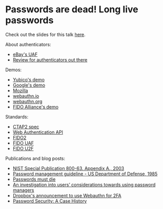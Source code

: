 # Passwords are dead! Long live passwords

Check out the slides for this talk [here](https://slides.com/a0viedo/passwords-are-dead).

About authenticators:
- [eBay's UAF]()
- [Review for authenticators out there](https://github.com/hillbrad/U2FReviews)

Demos:

- [Yubico's demo](https://demo.yubico.com/webauthn/?tab=registration)
- [Google's demo](https://webauthndemo.appspot.com)
- [Mozilla](https://webauthn.bin.coffee/)
- [webauthn.io](webauthn.io)
- [webauthn.org](webauthn.org)
- [FIDO Alliance's demo](https://github.com/fido-alliance/webauthn-demo)

Standards:
- [CTAP2 spec](https://fidoalliance.org/specs/fido-v2.0-ps-20170927/fido-client-to-authenticator-protocol-v2.0-ps-20170927.html)
- [Web Authentication API]()
- [FIDO2](https://fidoalliance.org/specs/fido-v2.0-rd-20170927/fido-overview-v2.0-rd-20170927.html)
- [FIDO UAF](https://fidoalliance.org/specs/fido-uaf-v1.2-rd-20171128/fido-uaf-overview-v1.2-rd-20171128.html)
- [FIDO U2F](https://fidoalliance.org/specs/fido-u2f-v1.2-ps-20170411/fido-u2f-overview-v1.2-ps-20170411.html)

Publications and blog posts:
- [NIST Special Publication 800-63. Appendix A., 2003](https://nvlpubs.nist.gov/nistpubs/Legacy/SP/nistspecialpublication800-63ver1.0.2.pdf)
- [Password management guideline - US Department of Defense, 1985](https://csrc.nist.gov/csrc/media/publications/white-paper/1985/12/26/dod-rainbow-series/final/documents/std002.txt)
- [Passwords must die](https://habrahabr.info/development/information-security/2379-fido2-passwords-must-die.html)
- [An investigation into users’ considerations towards using password managers](https://hcis-journal.springeropen.com/track/pdf/10.1186/s13673-017-0093-6)
- [Dropbox's announcement to use Webauthn for 2FA](https://blogs.dropbox.com/tech/2018/05/introducing-webauthn-support-for-secure-dropbox-sign-in)
- [Password Security: A Case History](https://spqr.eecs.umich.edu/courses/cs660sp11/papers/10.1.1.128.1635.pdf)